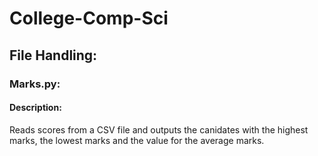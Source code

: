 # College-Comp-Sci
## File Handling:
### Marks.py:
#### Description:
Reads scores from a CSV file and outputs the canidates with the highest marks, the lowest marks and the value for the average marks.
